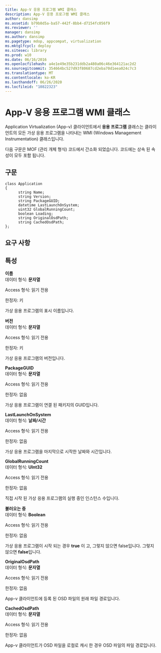 ```yaml
---
title: App-V 응용 프로그램 WMI 클래스
description: App-V 응용 프로그램 WMI 클래스
author: dansimp
ms.assetid: b79b0d5a-ba57-442f-8bb4-d7154fc056f9
ms.reviewer: ''
manager: dansimp
ms.author: dansimp
ms.pagetype: mdop, appcompat, virtualization
ms.mktglfcycl: deploy
ms.sitesec: library
ms.prod: w10
ms.date: 06/16/2016
ms.openlocfilehash: a4e1e49e35b231ddb2a480a06c46e364121ac2d2
ms.sourcegitcommit: 354664bc527d93f80687cd2eba70d1eea024c7c3
ms.translationtype: MT
ms.contentlocale: ko-KR
ms.lasthandoff: 06/26/2020
ms.locfileid: "10822323"
---
```

# App-V 응용 프로그램 WMI 클래스


Application Virtualization (App-v) 클라이언트에서 **응용 프로그램** 클래스는 클라이언트의 모든 가상 응용 프로그램을 나타내는 WMI (Windows Management Instrumentation) 클래스입니다.

다음 구문은 MOF (관리 개체 형식) 코드에서 간소화 되었습니다. 코드에는 상속 된 속성이 모두 포함 됩니다.

## 구문


``` syntax
class Application
{
      string Name;
      string Version;
      string PackageGUID;
      datetime LastLaunchOnSystem;
      uint32 GlobalRunningCount;
      boolean Loading;
      string OriginalOsdPath;
      string CachedOsdPath;
};
```

## 요구 사항


## 특성


<a href="" id="name"></a>**이름**  
데이터 형식: **문자열**

Access 형식: 읽기 전용

한정자: 키

가상 응용 프로그램의 표시 이름입니다.

<a href="" id="version"></a>**버전**  
데이터 형식: **문자열**

Access 형식: 읽기 전용

한정자: 키

가상 응용 프로그램의 버전입니다.

<a href="" id="packageguid"></a>**PackageGUID**  
데이터 형식: **문자열**

Access 형식: 읽기 전용

한정자: 없음

가상 응용 프로그램이 연결 된 패키지의 GUID입니다.

<a href="" id="lastlaunchonsystem"></a>**LastLaunchOnSystem**  
데이터 형식: **날짜/시간**

Access 형식: 읽기 전용

한정자: 없음

가상 응용 프로그램을 마지막으로 시작한 날짜와 시간입니다.

<a href="" id="globalrunningcount"></a>**GlobalRunningCount**  
데이터 형식: **UInt32**

Access 형식: 읽기 전용

한정자: 없음

직접 시작 된 가상 응용 프로그램의 실행 중인 인스턴스 수입니다.

<a href="" id="loading"></a>**불러오는 중**  
데이터 형식: **Boolean**

Access 형식: 읽기 전용

한정자: 없음

가상 응용 프로그램이 시작 되는 경우 **true** 이 고, 그렇지 않으면 false입니다. 그렇지 않으면 **false**입니다.

<a href="" id="originalosdpath"></a>**OriginalOsdPath**  
데이터 형식: **문자열**

Access 형식: 읽기 전용

한정자: 없음

App-v 클라이언트에 등록 된 OSD 파일의 원래 파일 경로입니다.

<a href="" id="cachedosdpath"></a>**CachedOsdPath**  
데이터 형식: **문자열**

Access 형식: 읽기 전용

한정자: 없음

App-v 클라이언트가 OSD 파일을 로컬로 캐시 한 경우 OSD 파일의 파일 경로입니다.

 

 





